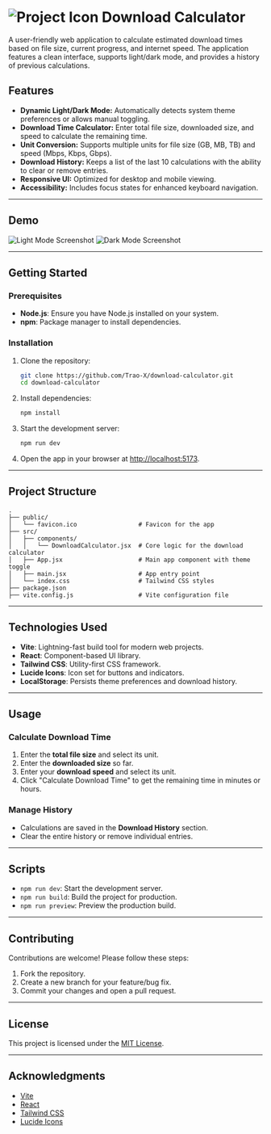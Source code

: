 # ![Project Icon](https://github.com/user-attachments/assets/023de591-8070-48c9-841c-83923fa4d07d) Download Calculator

A user-friendly web application to calculate estimated download times based on file size, current progress, and internet speed. The application features a clean interface, supports light/dark mode, and provides a history of previous calculations.

## Features

- **Dynamic Light/Dark Mode:** Automatically detects system theme preferences or allows manual toggling.
- **Download Time Calculator:** Enter total file size, downloaded size, and speed to calculate the remaining time.
- **Unit Conversion:** Supports multiple units for file size (GB, MB, TB) and speed (Mbps, Kbps, Gbps).
- **Download History:** Keeps a list of the last 10 calculations with the ability to clear or remove entries.
- **Responsive UI:** Optimized for desktop and mobile viewing.
- **Accessibility:** Includes focus states for enhanced keyboard navigation.

---

## Demo

![Light Mode Screenshot](https://github.com/user-attachments/assets/27248ffb-0676-493b-a071-144ea2755e7d)
![Dark Mode Screenshot](https://github.com/user-attachments/assets/69543f99-4815-407b-82f2-4002621c345c)

---

## Getting Started

### Prerequisites

- **Node.js**: Ensure you have Node.js installed on your system.
- **npm**: Package manager to install dependencies.

### Installation

1. Clone the repository:
   ```bash
   git clone https://github.com/Trao-X/download-calculator.git
   cd download-calculator
   ```

2. Install dependencies:
   ```bash
   npm install
   ```

3. Start the development server:
   ```bash
   npm run dev
   ```

4. Open the app in your browser at [http://localhost:5173](http://localhost:5173).

---

## Project Structure

```
.
├── public/
│   └── favicon.ico                 # Favicon for the app
├── src/
│   ├── components/
│   │   └── DownloadCalculator.jsx  # Core logic for the download calculator
│   ├── App.jsx                     # Main app component with theme toggle
│   ├── main.jsx                    # App entry point
│   └── index.css                   # Tailwind CSS styles
├── package.json
├── vite.config.js                  # Vite configuration file
```

---

## Technologies Used

- **Vite**: Lightning-fast build tool for modern web projects.
- **React**: Component-based UI library.
- **Tailwind CSS**: Utility-first CSS framework.
- **Lucide Icons**: Icon set for buttons and indicators.
- **LocalStorage**: Persists theme preferences and download history.

---

## Usage

### Calculate Download Time

1. Enter the **total file size** and select its unit.
2. Enter the **downloaded size** so far.
3. Enter your **download speed** and select its unit.
4. Click "Calculate Download Time" to get the remaining time in minutes or hours.

### Manage History

- Calculations are saved in the **Download History** section.
- Clear the entire history or remove individual entries.

---

## Scripts

- `npm run dev`: Start the development server.
- `npm run build`: Build the project for production.
- `npm run preview`: Preview the production build.

---

## Contributing

Contributions are welcome! Please follow these steps:

1. Fork the repository.
2. Create a new branch for your feature/bug fix.
3. Commit your changes and open a pull request.

---

## License

This project is licensed under the [MIT License](https://opensource.org/licenses/MIT).

---

## Acknowledgments

- [Vite](https://vitejs.dev/)
- [React](https://reactjs.org/)
- [Tailwind CSS](https://tailwindcss.com/)
- [Lucide Icons](https://lucide.dev/)
